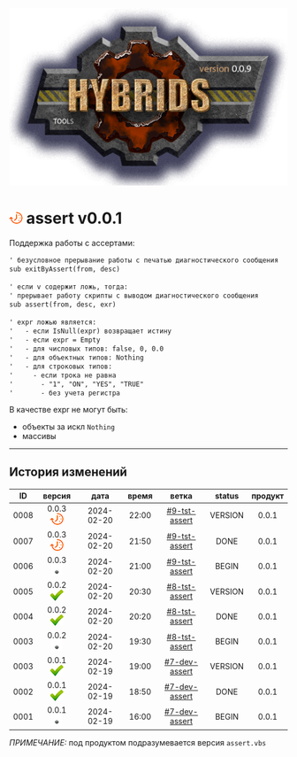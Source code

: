 [![logo](../logo.png)](../docs.md "documentation") 

[M]: ../docs.md        "родитель"
[P]: ../icons/progress.png  "в процессе..."
[S]: ../icons/success.png   "ошибок не обнаружено"
[E]: ../icons/empty.png     "нет данных"

[![P]][M] assert v0.0.1
=======================
Поддержка работы с ассертами:  

```vbs
' безусловное прерывание работы с печатью диагностического сообщения
sub exitByAssert(from, desc)

' если v содержит ложь, тогда:
' прерывает работу скрипты с выводом диагностического сообщения
sub assert(from, desc, exr)

' expr ложью является:
'   - если IsNull(expr) возвращает истину
'   - если expr = Empty
'   - для числовых типов: false, 0, 0.0
'   - для объектных типов: Nothing
'   - для строковых типов:
'     - если трока не равна 
'       - "1", "ON", "YES", "TRUE"
'       - без учета регистра
```

В качестве expr не могут быть:  
  - объекты за искл `Nothing`  
  - массивы  

--------------------------------------------------------------------------------

История изменений 
-----------------

| **ID** |      версия     |    дата    | время |      ветка      | status  | продукт |  
|:------:|:---------------:|:----------:|:-----:|:---------------:|:-------:|:-------:|  
|  0008  | 0.0.3 [![P]][M] | 2024-02-20 | 22:00 | [#9-tst-assert] | VERSION |  0.0.1  |  
|  0007  | 0.0.3 [![P]][M] | 2024-02-20 | 21:50 | [#9-tst-assert] |  DONE   |  0.0.1  |  
|  0006  | 0.0.3 [![E]][M] | 2024-02-20 | 21:00 | [#9-tst-assert] |  BEGIN  |  0.0.1  |  
|  0005  | 0.0.2 [![S]][M] | 2024-02-20 | 20:30 | [#8-tst-assert] | VERSION |  0.0.1  |  
|  0004  | 0.0.2 [![S]][M] | 2024-02-20 | 20:20 | [#8-tst-assert] |  DONE   |  0.0.1  |  
|  0003  | 0.0.2 [![E]][M] | 2024-02-20 | 19:30 | [#8-tst-assert] |  BEGIN  |  0.0.1  |  
|  0003  | 0.0.1 [![S]][M] | 2024-02-19 | 19:00 | [#7-dev-assert] | VERSION |  0.0.1  |  
|  0002  | 0.0.1 [![S]][M] | 2024-02-19 | 18:50 | [#7-dev-assert] |  DONE   |  0.0.1  |  
|  0001  | 0.0.1 [![E]][M] | 2024-02-19 | 16:00 | [#7-dev-assert] |  BEGIN  |  0.0.1  |  

*ПРИМЕЧАНИЕ:* под продуктом подразумевается версия `assert.vbs`  

[#7-dev-assert]: ../history.md#-v007-dev
[#8-tst-assert]: ../history.md#-v008-tst
[#9-tst-assert]: ../history.md#-v009-tst